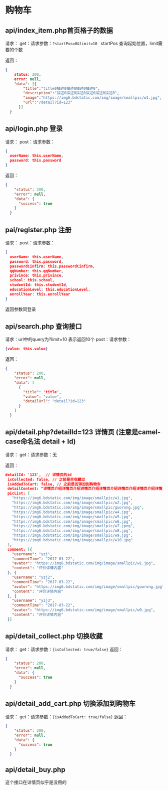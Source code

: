 # 购物车

## api/index_item.php首页格子的数据

请求：
get：请求参数：`?startPos=0&limit=10 `
startPos 查询起始位置，limit需要的个数

返回：

```json
{
    status: 200,
    error: null,
    "data": [{
        "title":"title0描述0描述0描述0描述0",
        "description":"描述0描述0描述0描述0描述0描述0",
        "image":"https://img6.bdstatic.com/img/image/smallpic/w1.jpg",
        "url":"/detail?id=123"
      }]
  }
```

## api/login.php 登录

请求：
post：请求参数：

```json
{
  userName: this.userName,
  password: this.password
}
```

返回：

```json
{
    "status": 200,
    "error": null,
    "data": {
      "success": true
    }
  }
```

## pai/register.php 注册

请求：
post：请求参数：

```json
{
  userName: this.userName,
  password: this.password,
  passwordCinfirm: this.passwordCinfirm,
  qqNumber: this.qqNumber,
  privince: this.privince,
  school: this.school,
  studentId: this.studentId,
  educationLevel: this.educationLevel,
  enrollYear: this.enrollYear
}
```

返回参数同登录

## api/search.php 查询接口

请求：url中的query为?limit=10 表示返回10个
post：请求参数：

```json
{value: this.value}
```

返回：

```json
{
    "status": 200,
    "error": null,
    "data": [
      {
        "title": 'title',
        "value": "value",
        "detailUrl": "detail?id=123"
      }
    ]
  }
```

## api/detail.php?detailId=123 详情页 (注意是camel-case命名法 detail + Id)

请求：
get：请求参数：无

返回：

```json
detailId: '123',  // 详情页的id
 isCollected: false, // 之前是否收藏过
 isAddedToCart: false, // 之前是否添加到购物车
 detailContent: "详情页介绍详情页介绍详情页介绍详情页介绍详情页介绍详情页介绍详情页介绍详情页介绍详情页介绍详情页介绍详情页介绍",
 picList: [
   "https://img6.bdstatic.com/img/image/smallpic/w1.jpg",
   "https://img6.bdstatic.com/img/image/smallpic/w2.jpg",
   "https://img6.bdstatic.com/img/image/smallpic/guorong.jpg",
   "https://img6.bdstatic.com/img/image/smallpic/w4.jpg",
   "https://img6.bdstatic.com/img/image/smallpic/w5.jpg",
   "https://img6.bdstatic.com/img/image/smallpic/w6.jpg",
   "https://img6.bdstatic.com/img/image/smallpic/w7.jpeg",
   "https://img6.bdstatic.com/img/image/smallpic/w8.jpg",
   "https://img6.bdstatic.com/img/image/smallpic/w9.jpg",
   "https://img6.bdstatic.com/img/image/smallpic/w10.jpg"
 ],
 comment: [{
   "username": "yzj",
   "commentTime": "2017-03-22",
   "avator": "https://img6.bdstatic.com/img/image/smallpic/w1.jpg",
   "content": "评价详情内容"
 }, {
   "username": "yzj2",
   "commentTime": "2017-03-22",
   "avator": "https://img6.bdstatic.com/img/image/smallpic/guorong.jpg",
   "content": "评价详情内容"
 }, {
   "username": "yzj3",
   "commentTime": "2017-03-22",
   "avator": "https://img6.bdstatic.com/img/image/smallpic/w9.jpg",
   "content": "评价详情内容"
 }]
```


## api/detail_collect.php 切换收藏

请求：
get：请求参数：`{isCollected: true/false}`
返回：

```json
{
    "status": 200,
    "error": null,
    "data": {
      "success": true
    }
  }
```


## api/detail_add_cart.php 切换添加到购物车

请求：
get：请求参数：`{isAddedToCart: true/false}`
返回：

```json
{
    "status": 200,
    "error": null,
    "data": {
      "success": true
    }
  }
  ```

## api/detail_buy.php
这个接口在详情页似乎是没用的


